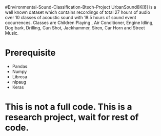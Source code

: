#Environmental-Sound-Classification-Btech-Project
UrbanSound8K[8] is a well known dataset  which contains recordings of total 27 hours of audio over 10 classes of acoustic sound with 18.5 hours of sound event occurrences. Classes are Children Playing , Air Conditioner, Engine Idling, Dog bark, Drilling, Gun Shot, Jackhammer, Siren, Car Horn and Street Music.

# Prerequisite
* Pandas
* Numpy
* Librosa
* nlpaug
* Keras

# This is not a full code. This is a research project, wait for rest of code.
